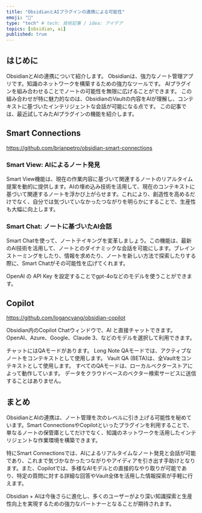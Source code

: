 ```yaml
---
title: "ObsidianとAIプラグインの連携による可能性"
emoji: "🐡"
type: "tech" # tech: 技術記事 / idea: アイデア
topics: [obsidian, ai]
published: true
---
```



## はじめに

ObsidianとAIの連携について紹介します。
Obsidianは、強力なノート管理アプリです。知識のネットワークを構築するための強力なツールです。
AIプラグインを組み合わせることでノートの可能性を無限に広げることができます。
この組み合わせが特に魅力的なのは、ObsidianのVaultの内容をAIが理解し、コンテキストに基づいたインテリジェントな会話が可能になる点です。
この記事では、最近試してみたAIプラグインの機能を紹介します。

## Smart Connections

https://github.com/brianpetro/obsidian-smart-connections

### Smart View: AIによるノート発見

Smart View機能は、現在の作業内容に基づいて関連するノートのリアルタイム提案を動的に提供します。AIの埋め込み技術を活用して、現在のコンテキストに基づいて関連するノートを浮かび上がらせます。これにより、創造性を高めるだけでなく、自分では気づいていなかったつながりを明らかにすることで、生産性も大幅に向上します。

### Smart Chat: ノートに基づいたAI会話

Smart Chatを使って、ノートテイキングを変革しましょう。この機能は、最新のAI技術を活用して、ノートとのダイナミックな会話を可能にします。ブレインストーミングをしたり、情報を求めたり、ノートを新しい方法で探索したりする際に、Smart Chatがその可能性を広げてくれます。


OpenAI の API Key を設定することでgpt-4oなどのモデルを使うことができます。

## Copilot

https://github.com/logancyang/obsidian-copilot

Obsidian内のCopilot Chatウィンドウで、AI と直接チャットできます。
OpenAI、Azure、Google、Claude 3、などのモデルを選択して利用できます。

チャットにはQAモードがあります。
Long Note QAモードでは、アクティブなノートをコンテキストとして使用します。
Vault QA (BETA)は、全Vaultをコンテキストとして使用します。
すべてのQAモードは、ローカルベクターストアによって動作しています。
データをクラウドベースのベクター検索サービスに送信することはありません。

## まとめ

ObsidianとAIの連携は、ノート管理を次のレベルに引き上げる可能性を秘めています。Smart ConnectionsやCopilotといったプラグインを利用することで、単なるノートの保管庫としてだけでなく、知識のネットワークを活用したインテリジェントな作業環境を構築できます。

特にSmart Connectionsでは、AIによるリアルタイムなノート発見と会話が可能であり、これまで気づかなかったつながりやアイディアを引き出す手助けとなります。また、Copilotでは、多様なAIモデルとの直接的なやり取りが可能であり、特定の質問に対する詳細な回答やVault全体を活用した情報探索が手軽に行えます。

Obsidian + AIは今後さらに進化し、多くのユーザーがより深い知識探索と生産性向上を実現するための強力なパートナーとなることが期待されます。


